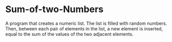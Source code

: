 # Sum-of-two-Numbers
A program that creates a numeric list. The list is filled with random numbers. Then, between each pair of elements in the list, a new element is inserted, equal to the sum of the values ​​of the two adjacent elements.
